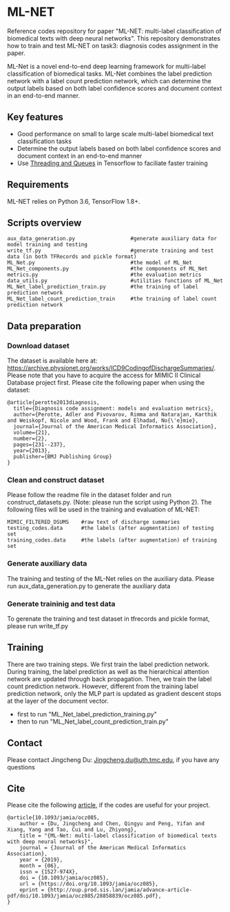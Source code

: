 # ML-NET
Reference codes repository for paper "ML-NET: multi-label classification of biomedical texts with deep neural networks". This repository demonstrates how to train and test
ML-NET on task3: diagnosis codes assignment in the paper.

ML-Net is a novel end-to-end deep learning framework for multi-label classification of biomedical tasks.
ML-Net combines the label prediction network with a label count prediction network,
which can determine the output labels based on both label confidence scores
and document context in an end-to-end manner.

## Key features
* Good performance on small to large scale multi-label biomedical text classification tasks
* Determine the output labels based on both label confidence scores and document context in an end-to-end manner
* Use [Threading and Queues](https://www.tensorflow.org/api_guides/python/threading_and_queues) in Tensorflow to faciliate faster training


## Requirements
ML-NET relies on Python 3.6, TensorFlow 1.8+.

## Scripts overview

```
aux_data_generation.py                  #generate auxiliary data for model training and testing
write_tf.py                             #generate training and test data (in both TFRecords and pickle format)
ML_Net.py                               #the model of ML_Net
ML_Net_components.py                    #the components of ML_Net
metrics.py                              #the evaluation metrics
data_utils.py                           #utilities functions of ML_Net
ML_Net_label_prediction_train.py        #the training of label prediction network
ML_Net_label_count_prediction_train     #the training of label count prediction network
```

## Data preparation
### Download dataset
The dataset is available here at: https://archive.physionet.org/works/ICD9CodingofDischargeSummaries/.
Please note that you have to acquire the access for MIMIC II Clinical Database project first. Please cite the
following paper when using the dataset:
```
@article{perotte2013diagnosis,
  title={Diagnosis code assignment: models and evaluation metrics},
  author={Perotte, Adler and Pivovarov, Rimma and Natarajan, Karthik and Weiskopf, Nicole and Wood, Frank and Elhadad, No{\'e}mie},
  journal={Journal of the American Medical Informatics Association},
  volume={21},
  number={2},
  pages={231--237},
  year={2013},
  publisher={BMJ Publishing Group}
}
```

### Clean and construct dataset
Please follow the readme file in the dataset folder and run construct_datasets.py. (Note: please run the script using Python 2).
The following files will be used in the training and evaluation of ML-NET:
```
MIMIC_FILTERED_DSUMS    #raw text of discharge summaries
testing_codes.data      #the labels (after augmentation) of testing set
training_codes.data     #the labels (after augmentation) of training set
```

### Generate auxiliary data
The training and testing of the ML-Net relies on the auxiliary data. Please
run aux_data_generation.py to generate the auxiliary data

### Generate traininig and test data
To gerenate the training and test dataset in tfrecords and pickle format, please run write_tf.py 

## Training
There are two training steps. We first train the label prediction network.
During training, the label prediction as well as the hierarchical attention network are updated through back propagation.
Then, we train the label count prediction network. However, different from the training label prediction network,
only the MLP part is updated as gradient descent stops at the layer of the document vector.

* first to run "ML_Net_label_prediction_training.py"
* then to run "ML_Net_label_count_prediction_train.py"

## Contact

Please contact Jingcheng Du: Jingcheng.du@uth.tmc.edu, if you have any questions

## Cite
Please cite the following [article](https://academic.oup.com/jamia/advance-article/doi/10.1093/jamia/ocz085/5522430), if the codes are useful for your project.
```
@article{10.1093/jamia/ocz085,
    author = {Du, Jingcheng and Chen, Qingyu and Peng, Yifan and Xiang, Yang and Tao, Cui and Lu, Zhiyong},
    title = "{ML-Net: multi-label classification of biomedical texts with deep neural networks}",
    journal = {Journal of the American Medical Informatics Association},
    year = {2019},
    month = {06},
    issn = {1527-974X},
    doi = {10.1093/jamia/ocz085},
    url = {https://doi.org/10.1093/jamia/ocz085},
    eprint = {http://oup.prod.sis.lan/jamia/advance-article-pdf/doi/10.1093/jamia/ocz085/28858839/ocz085.pdf},
}
```

